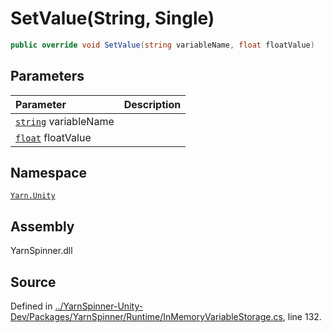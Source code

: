 # SetValue\(String, Single\)

```csharp
public override void SetValue(string variableName, float floatValue)
```

## Parameters

| Parameter | Description |
| :--- | :--- |
| [`string`](https://docs.microsoft.com/dotnet/api/System.String) variableName |  |
| [`float`](https://docs.microsoft.com/dotnet/api/System.Single) floatValue |  |

## Namespace

[`Yarn.Unity`](../)

## Assembly

YarnSpinner.dll

## Source

Defined in [../YarnSpinner-Unity-Dev/Packages/YarnSpinner/Runtime/InMemoryVariableStorage.cs](https://github.com/YarnSpinnerTool/YarnSpinner-Unity//blob/develop/Runtime/InMemoryVariableStorage.cs#L132), line 132.

